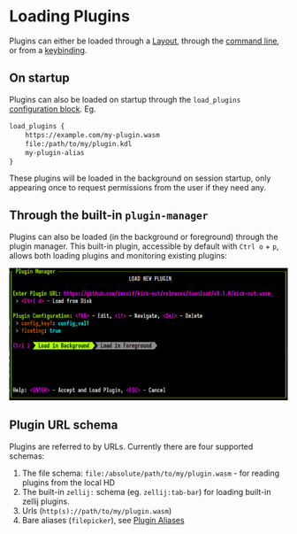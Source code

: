 # Loading Plugins
Plugins can either be loaded through a [Layout](./creating-a-layout.md#plugin), through the [command line](./zellij-plugin.md), or from a [keybinding](keybindings-possible-actions.md#launchorfocusplugin).

## On startup
Plugins can also be loaded on startup through the `load_plugins` [configuration block](./configuration.md). Eg.

```
load_plugins {
    https://example.com/my-plugin.wasm
    file:/path/to/my/plugin.kdl
    my-plugin-alias
}
```
These plugins will be loaded in the background on session startup, only appearing once to request permissions from the user if they need any.

## Through the built-in `plugin-manager`
Plugins can also be loaded (in the background or foreground) through the plugin manager. This built-in plugin, accessible by default with `Ctrl o` + `p`, allows both loading plugins and monitoring existing plugins:

![plugin-manager](img/plugin-manager-2.png)


## Plugin URL schema
Plugins are referred to by URLs. Currently there are four supported schemas:
1. The file schema: `file:/absolute/path/to/my/plugin.wasm` - for reading plugins from the local HD
2. The built-in `zellij:` schema (eg. `zellij:tab-bar`) for loading built-in zellij plugins.
3. Urls (`http(s)://path/to/my/plugin.wasm`)
4. Bare aliases (`filepicker`), see [Plugin Aliases](./plugin-aliases.md)
